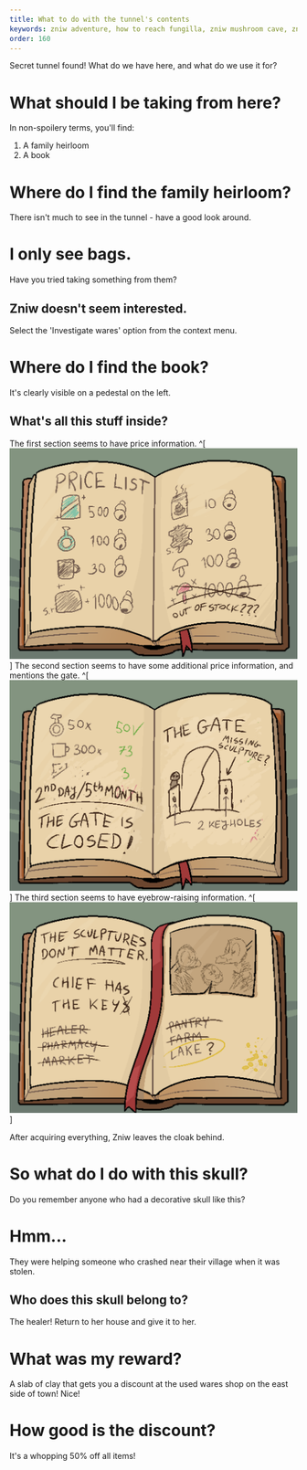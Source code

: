 ```yaml
---
title: What to do with the tunnel's contents
keywords: zniw adventure, how to reach fungilla, zniw mushroom cave, zniw thief, zniw skull
order: 160
---
```


Secret tunnel found! What do we have here, and what do we use it for?

# What should I be taking from here?
In non-spoilery terms, you'll find:
1) A family heirloom
2) A book

# Where do I find the family heirloom?
There isn't much to see in the tunnel - have a good look around.

# I only see bags.
Have you tried taking something from them?

## Zniw doesn't seem interested.
Select the 'Investigate wares' option from the context menu.

# Where do I find the book?
It's clearly visible on a pedestal on the left.

## What's all this stuff inside?
The first section seems to have price information. ^[![Price list image](Prices.PNG)]
The second section seems to have some additional price information, and mentions the gate. ^[![Gate image](Gate.PNG)]
The third section seems to have eyebrow-raising information. ^[![Chief image](Key.PNG)]

After acquiring everything, Zniw leaves the cloak behind.

# So what do I do with this skull?
Do you remember anyone who had a decorative skull like this?

# Hmm...
They were helping someone who crashed near their village when it was stolen.

## Who does this skull belong to?
The healer! Return to her house and give it to her.

# What was my reward?
A slab of clay that gets you a discount at the used wares shop on the east side of town! Nice!

# How good is the discount?
It's a whopping 50% off all items!